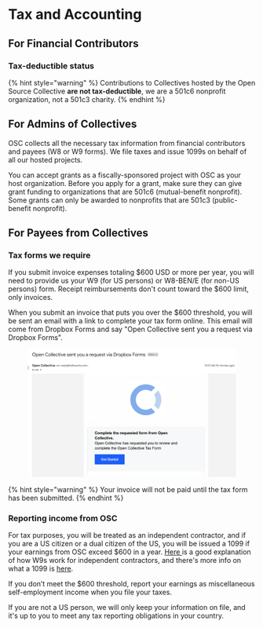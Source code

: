 # Tax and Accounting

## For Financial Contributors

### Tax-deductible status

{% hint style="warning" %}
Contributions to Collectives hosted by the Open Source Collective **are not tax-deductible**, we are a 501c6 nonprofit organization, not a 501c3 charity.&#x20;
{% endhint %}

## For Admins of Collectives

OSC collects all the necessary tax information from financial contributors and payees (W8 or W9 forms). We file taxes and issue 1099s on behalf of all our hosted projects.&#x20;

You can accept grants as a fiscally-sponsored project with OSC as your host organization.  Before you apply for a grant, make sure they can give grant funding to organizations that are 501c6 (mutual-benefit nonprofit). Some grants can only be awarded to nonprofits that are 501c3 (public-benefit nonprofit).

## For Payees from Collectives

### Tax forms we require

If you submit invoice expenses totaling $600 USD or more per year, you will need to provide us your W9 (for US persons) or W8-BEN/E (for non-US persons) form. Receipt reimbursements don't count toward the $600 limit, only invoices.

When you submit an invoice that puts you over the $600 threshold, you will be sent an email with a link to complete your tax form online. This email will come from Dropbox Forms and say "Open Collective sent you a request via Dropbox Forms".

<figure><img src="../.gitbook/assets/Screen Shot 2022-11-04 at 10.16.51 AM (1).png" alt=""><figcaption></figcaption></figure>

{% hint style="warning" %}
Your invoice will not be paid until the tax form has been submitted.
{% endhint %}

### Reporting income from OSC

For tax purposes, you will be treated as an independent contractor, and if you are a US citizen or a dual citizen of the US, you will be issued a 1099 if your earnings from OSC exceed $600 in a year. [Here ](https://turbotax.intuit.com/tax-tools/tax-tips/Self-Employment-Taxes/Filing-IRS-Form-W-9/INF19741.html)is a good explanation of how W9s work for independent contractors, and there's more info on what a 1099 is [here](https://turbotax.intuit.com/tax-tools/tax-tips/Self-Employment-Taxes/What-is-an-IRS-1099-Form-/INF14810.html).

If you don’t meet the $600 threshold, report your earnings as miscellaneous self-employment income when you file your taxes.

If you are not a US person, we will only keep your information on file, and it's up to you to meet any tax reporting obligations in your country.
